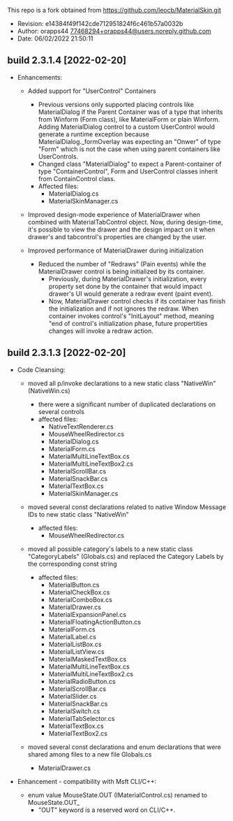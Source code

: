 

This repo is a fork obtained from https://github.com/leocb/MaterialSkin.git
  - Revision: e14384f49f142cde712951824f6c461b57a0032b
  - Author: orapps44 <77468294+orapps44@users.noreply.github.com>
  - Date: 06/02/2022 21:50:11



build 2.3.1.4 [2022-02-20] 
-------------------------
  - Enhancements:
    - Added support for "UserControl" Containers
      - Previous versions only supported placing controls like MaterialDialog if the Parent Container was of a type that inherits from Winform (Form class), like MaterialForm or plain Winform. Adding MaterialDialog control to a custom UserControl would generate a runtime exception because MaterialDialog._formOverlay was expecting an "Onwer" of type "Form" which is not the case when using parent containers like UserControls.
      - Changed class "MaterialDialog" to expect a Parent-container of type "ContainerControl", Form and UserControl classes inherit from ContainControl class.
      - Affected files:
        - MaterialDialog.cs
        - MaterialSkinManager.cs

    - Improved design-mode experience of MaterialDrawer when combined with MaterialTabControl object. Now, during design-time, it's possible to view the drawer and the design impact on it when drawer's and tabcontrol's properties are changed by the user.

    - Improved performance of MaterialDrawer during initialization
      - Reduced the number of "Redraws" (Pain events) while the MaterialDrawer control is being initialized by its container.
        - Previously, during MaterialDrawer's initialization, every property set done by the container that would impact drawer's UI would generate a redraw event (paint event).
        - Now, MaterialDrawer control checks if its container has finish the initialization and if not ignores the redraw. When container invokes control's "InitLayout" method, meaning "end of control's initialization phase, future propertities changes will invoke a redraw action.




build 2.3.1.3 [2022-02-20] 
-------------------------
  - Code Cleansing:
    - moved all p/invoke declarations to a new static class "NativeWin" (NativeWin.cs)
      - there were a significant number of duplicated declarations on several controls
      - affected files:
        - NativeTextRenderer.cs
        - MouseWheelRedirector.cs
        - MaterialDialog.cs
        - MaterialForm.cs
        - MaterialMultiLineTextBox.cs
        - MaterialMultiLineTextBox2.cs
        - MaterialScrollBar.cs
        - MaterialSnackBar.cs
        - MaterialTextBox.cs
        - MaterialSkinManager.cs

    - moved several const declarations related to native Window Message IDs to new static class "NativeWin"
      - affected files:
        - MouseWheelRedirector.cs

    - moved all possible category's labels to a new static class "CategoryLabels" (Globals.cs) and replaced the Category Labels by the corresponding const string
      - affected files:
        - MaterialButton.cs
        - MaterialCheckBox.cs
        - MaterialComboBox.cs
        - MaterialDrawer.cs
        - MaterialExpansionPanel.cs
        - MaterialFloatingActionButton.cs
        - MaterialForm.cs
        - MaterialLabel.cs
        - MaterialListBox.cs
        - MaterialListView.cs
        - MaterialMaskedTextBox.cs
        - MaterialMultiLineTextBox.cs
        - MaterialMultiLineTextBox2.cs
        - MaterialRadioButton.cs
        - MaterialScrollBar.cs
        - MaterialSlider.cs
        - MaterialSnackBar.cs
        - MaterialSwitch.cs
        - MaterialTabSelector.cs
        - MaterialTextBox.cs
        - MaterialTextBox2.cs

    - moved several const declarations and enum declarations that were shared among files to a new file Globals.cs
        - MaterialDrawer.cs

  - Enhancement - compatibility with Msft CLI/C++:
    - enum value MouseState.OUT (IMaterialControl.cs) renamed to MouseState.OUT_
      - "OUT" keyword is a reserved word on CLI/C++.

